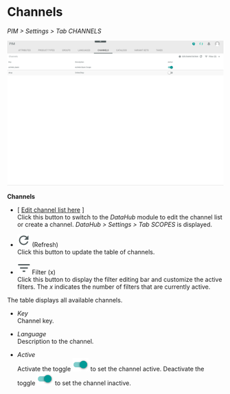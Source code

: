 # Channels

*PIM > Settings > Tab CHANNELS*

![Channels](/Assets/Screenshots/PIM/Settings/Channels/Channels.png "[Channels]")

**Channels**

- [ <u>Edit channel list here</u> ]    
  Click this button to switch to the *DataHub* module to edit the channel list or create a channel. *DataHub > Settings > Tab SCOPES* is displayed.  

- ![Refresh](/Assets/Icons/Refresh01.png "[Refresh]") (Refresh)   
  Click this button to update the table of channels.

- ![Filter](/Assets/Icons/Filter.png "[Filter]") Filter (x)   
  Click this button to display the filter editing bar and customize the active filters. The *x* indicates the number of filters that are currently active.

The table displays all available channels.

- *Key*   
  Channel key.

- *Language*   
  Description to the channel.

- *Active*   
  Activate the toggle ![Toggle](/Assets/Icons/Toggle.png "[Toggle]") to set the channel active. Deactivate the toggle ![Toggle](/Assets/Icons/Toggle.png "[Toggle]") to set the channel inactive.
